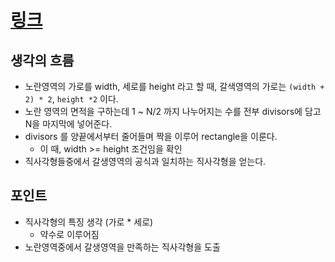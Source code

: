 # [링크](https://programmers.co.kr/learn/courses/30/lessons/42842)

## 생각의 흐름

- 노란영역의 가로를 width, 세로를 height 라고 할 때, 갈색영역의 가로는 `(width + 2) * 2`, `height *2` 이다.
- 노란 영역의 면적을 구하는데 1 ~ N/2 까지 나누어지는 수를 전부 divisors에 담고 N을 마지막에 넣어준다.
- divisors 를 양끝에서부터 줄어들며 짝을 이루어 rectangle을 이룬다.
  - 이 때, width >= height 조건임을 확인
- 직사각형들중에서 갈생영역의 공식과 일치하는 직사각형을 얻는다.

## 포인트

- 직사각형의 특징 생각 (가로 \* 세로)
  - 약수로 이루어짐
- 노란영역중에서 갈생영역을 만족하는 직사각형을 도출
